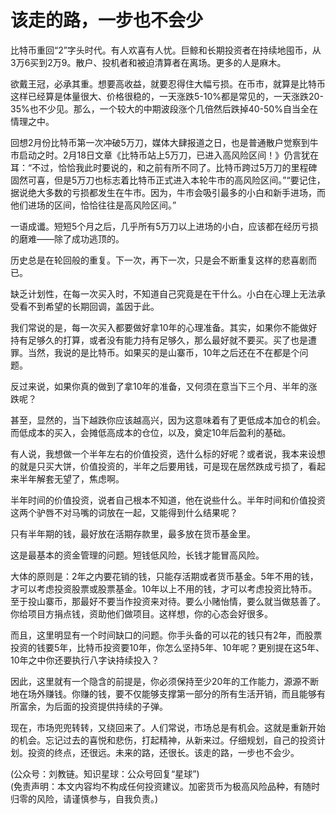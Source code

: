 # 该走的路，一步也不会少

比特币重回“2”字头时代。有人欢喜有人忧。巨鲸和长期投资者在持续地囤币，从3万6买到2万9。散户、投机者和被迫清算者在离场。更多的人是麻木。

欲戴王冠，必承其重。想要高收益，就要忍得住大幅亏损。在币市，就算是比特币这样已经算是体量很大、价格很稳的，一天涨跌5-10%都是常见的，一天涨跌20-35%也不少见。那么，一个较大的中期波段涨个几倍然后跌掉40-50%自当全在情理之中。

回想2月份比特币第一次冲破5万刀，媒体大肆报道之日，也是普通散户觉察到牛市启动之时。2月18日文章《比特币站上5万刀，已进入高风险区间！》仍言犹在耳：“不过，恰恰我此时要说的，和之前有所不同了。比特币跨过5万刀的里程碑固然可喜，但是5万刀也标志着比特币正式进入本轮牛市的高风险区间。”“要记住，据说绝大多数的亏损都发生在牛市。因为，牛市会吸引最多的小白和新手进场，而他们进场的区间，恰恰往往是高风险区间。”

一语成谶。短短5个月之后，几乎所有5万刀以上进场的小白，应该都在经历亏损的磨难——除了成功逃顶的。

历史总是在轮回般的重复。下一次，再下一次，只是会不断重复这样的悲喜剧而已。

缺乏计划性，在每一次买入时，不知道自己究竟是在干什么。小白在心理上无法承受看不到希望的长期回调，盖因于此。

我们常说的是，每一次买入都要做好拿10年的心理准备。其实，如果你不能做好持有足够久的打算，或者没有能力持有足够久，那么最好就不要买。买了也是遭罪。当然，我说的是比特币。如果买的是山寨币，10年之后还在不在都是个问题。

反过来说，如果你真的做到了拿10年的准备，又何须在意当下三个月、半年的涨跌呢？

甚至，显然的，当下越跌你应该越高兴，因为这意味着有了更低成本加仓的机会。而低成本的买入，会摊低高成本的仓位，以及，奠定10年后盈利的基础。

有人说，我想做一个半年左右的价值投资，选什么标的好呢？或者说，我本来设想的就是只买大饼，价值投资的，半年之后要用钱，可是现在居然跌成亏损了，看起来半年解套无望了，焦虑啊。

半年时间的价值投资，说者自己根本不知道，他在说些什么。半年时间和价值投资这两个驴唇不对马嘴的词放在一起，又能得到什么结果呢？

只有半年期的钱，最好放在活期存款里，最多放在货币基金里。

这是最基本的资金管理的问题。短钱低风险，长钱才能冒高风险。

大体的原则是：2年之内要花销的钱，只能存活期或者货币基金。5年不用的钱，才可以考虑投资股票或股票基金。10年以上不用的钱，才可以考虑投资比特币。至于投山寨币，那最好不要当作投资来对待。要么小赌怡情，要么就当做慈善了。你给项目方捐点钱，资助他们做项目。这样想，你的心态会好很多。

而且，这里明显有一个时间缺口的问题。你手头备的可以花的钱只有2年，而股票投资的钱要5年，比特币投资要10年，你怎么坚持5年、10年呢？更别提在这5年、10年之中你还要执行八字诀持续投入？

因此，这里就有一个隐含的前提是，你必须保持至少20年的工作能力，源源不断地在场外赚钱。你赚的钱，要不仅能够支撑第一部分的所有生活开销，而且能够有所富余，为后面的投资提供持续的子弹。

现在，市场兜兜转转，又绕回来了。人们常说，市场总是有机会。这就是重新开始的机会。忘记过去的喜悦和悲伤，打起精神，从新来过。仔细规划，自己的投资计划。投资的终点，还很远。未来的路，还很长。该走的路，一步也不会少。

(公众号：刘教链。知识星球：公众号回复“星球”) \
(免责声明：本文内容均不构成任何投资建议。加密货币为极高风险品种，有随时归零的风险，请谨慎参与，自我负责。)
